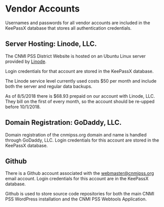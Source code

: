# Vendor Accounts

Usernames and passwords for all vendor accounts are included in the KeePassX database that stores all authentication credentials.

## Server Hosting: Linode, LLC.

The CNMI PSS District Website is hosted on an Ubuntu Linux server provided by [Linode](http://linode.com).

Login credentials for that account are stored in the KeePassX database.

The Linode service level currently used costs $50 per month and include both the server and regular data backups.

As of 8/5/2018 there is $68.93 prepaid on our account with Linode, LLC.  They bill on the first of every month, so the account should be re-upped before 10/1/2018.

## Domain Registration: GoDaddy, LLC.

Domain registration of the cnmipss.org domain and name is handled through GoDaddy, LLC.  Login credentials for this account are stored in the KeePassX database.

## Github

There is a Github account associated with the webmaster@cnmipss.org email account.  Login credentials for this account are in the KeePassX database.

Github is used to store source code repositories for both the main CNMI PSS WordPress installation and the CNMI PSS Webtools Application.